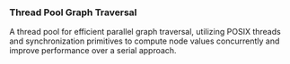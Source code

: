 ### Thread Pool Graph Traversal

A thread pool for efficient parallel graph traversal, utilizing POSIX threads and synchronization primitives to compute node values concurrently and improve performance over a serial approach.
